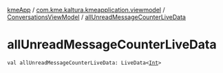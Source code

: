 [kmeApp](../../index.md) / [com.kme.kaltura.kmeapplication.viewmodel](../index.md) / [ConversationsViewModel](index.md) / [allUnreadMessageCounterLiveData](./all-unread-message-counter-live-data.md)

# allUnreadMessageCounterLiveData

`val allUnreadMessageCounterLiveData: LiveData<`[`Int`](https://kotlinlang.org/api/latest/jvm/stdlib/kotlin/-int/index.html)`>`